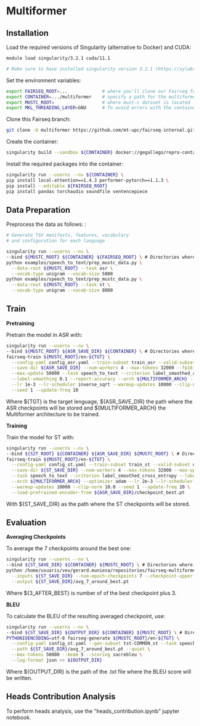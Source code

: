 # Multiformer

## Installation


Load the required versions of Singularity (alternative to Docker) and CUDA:

```bash
module load singularity/3.2.1 cuda/11.1

# Make sure to have installed singularity version 3.2.1 (https://sylabs.io/guides/3.2/user-guide/installation.html) and cuda version 11.1 (https://developer.nvidia.com/cuda-11.1.0-download-archive).
```

Set the environment variables:
```bash
export FAIRSEQ_ROOT=...             # where you'll clone our Fairseq fork
export CONTAINER=.../multiformer    # specify a path for the multiformer container
export MUSTC_ROOT=                  # where must-c dataset is located
export MKL_THREADING_LAYER=GNU      # To avoid errors with the container
```

Clone this Fairseq branch:
```bash
git clone -b multiformer https://github.com/mt-upc/fairseq-internal.git ${FAIRSEQ_ROOT}
```

Create the container:
```bash
singularity build --sandbox ${CONTAINER} docker://gegallego/repro-containers:base-pytorch1.9.0-cu11.1
```

Install the required packages into the container:
```bash
singularity run --userns --nv ${CONTAINER} \
pip install local-attention==1.4.3 performer-pytorch==1.1.3 \
pip install --editable ${FAIRSEQ_ROOT}
pip install pandas torchaudio soundfile sentencepiece
```

## Data Preparation

Preprocess the data as follows: :
```bash
# Generate TSV manifests, features, vocabulary
# and configuration for each language

singularity run --userns --nv \
--bind ${MUSTC_ROOT} ${CONTAINER} ${FAIRSEQ_ROOT} \ # Directories where the container needs to access
python examples/speech_to_text/prep_mustc_data.py \
  --data-root ${MUSTC_ROOT} --task asr \
  --vocab-type unigram --vocab-size 5000
python examples/speech_to_text/prep_mustc_data.py \
  --data-root ${MUSTC_ROOT} --task st \
  --vocab-type unigram --vocab-size 8000
```

## Train

**Pretraining**

Pretrain the model in ASR with:

```bash
singularity run --userns --nv \
--bind ${MUSTC_ROOT} ${ASR_SAVE_DIR} ${CONTAINER} \ # Directories where the container needs to access
fairseq-train ${MUSTC_ROOT}/en-${TGT} \
  --config-yaml config_asr.yaml --train-subset train_asr --valid-subset dev_asr \
  --save-dir ${ASR_SAVE_DIR} --num-workers 4 --max-tokens 32000 --fp16 --batch-size 256 \
  --max-update 50000 --task speech_to_text --criterion label_smoothed_cross_entropy \
  --label-smoothing 0.1 --report-accuracy --arch ${MULTIFORMER_ARCH} --optimizer adam \
  --lr 1e-3 --lr-scheduler inverse_sqrt --warmup-updates 10000 --clip-norm 10.0 \
  --seed 1 --update-freq 10
```
Where ${TGT} is the target lenguage, ${ASR_SAVE_DIR} the path where the ASR checkpoints will be stored and ${MULTIFORMER_ARCH} the Multiformer architecture to be trained.

**Training**

Train the model for ST with:

```bash
singularity run --userns --nv \
--bind ${S2T_ROOT} ${CONTAINER} ${ASR_SAVE_DIR} ${MUSTC_ROOT} \ # Directories where the container needs to access
fairseq-train ${MUSTC_ROOT}/en-${TGT} \
  --config-yaml config_st.yaml --train-subset train_st --valid-subset dev_st \
  --save-dir ${ST_SAVE_DIR} --num-workers 4 --max-tokens 32000 --max-update 50000 --batch-size 256 \
  --task speech_to_text --criterion label_smoothed_cross_entropy --label-smoothing 0.1 --report-accuracy \
  --arch ${MULTIFORMER_ARCH} --optimizer adam --lr 2e-3 --lr-scheduler inverse_sqrt \
  --warmup-updates 10000 --clip-norm 10.0 --seed 1 --update-freq 10 \
  --load-pretrained-encoder-from ${ASR_SAVE_DIR}/checkpoint_best.pt
```
With ${ST_SAVE_DIR} as the path where the ST checkpoints will be stored.

## Evaluation

**Averaging Checkpoints**

To average the 7 checkpoints around the best one:

```bash
singularity run --userns --nv \
--bind ${ST_SAVE_DIR} ${CONTAINER} ${MUSTC_ROOT} \ # Directories where the container needs to access
python /home/usuaris/veu/gerard.muniesa/repositories/fairseq-multiformer/scripts/average_checkpoints.py \
  --inputs ${ST_SAVE_DIR} --num-epoch-checkpoints 7 --checkpoint-upper-bound=${3_AFTER_BEST} \
  --output ${ST_SAVE_DIR}/avg_7_around_best.pt
```
Where ${3_AFTER_BEST} is number of of the best checkpoint plus 3.

**BLEU**

To calculate the BLEU of the resulting averaged checkpoint, use:

```bash
singularity run --userns --nv \
--bind ${ST_SAVE_DIR} ${OUTPUT_DIR} ${CONTAINER} ${MUSTC_ROOT} \ # Directories where the container needs to access
PYTHONIOENCODING=utf-8 fairseq-generate ${MUSTC_ROOT}/en-${TGT} \
  --config-yaml config_st.yaml --gen-subset tst-COMMON_st --task speech_to_text \
  --path ${ST_SAVE_DIR}/avg_7_around_best.pt --quiet \
  --max-tokens 50000 --beam 5 --scoring sacrebleu \
  --log-format json >> ${OUTPUT_DIR}
```

Where ${OUTPUT_DIR} is the path of the .txt file where the BLEU score will be written.

## Heads Contribution Analysis

To perform heads analysis, use the "heads_contribution.ipynb" jupyter notebook.